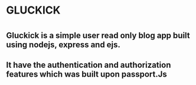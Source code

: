 # GLUCKICK
#
## Gluckick is a simple user read only blog app built using nodejs, express and ejs.
## It have the authentication and authorization features which was built upon passport.Js

